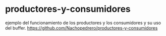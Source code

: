 # productores-y-consumidores
ejemplo del funcionamiento de los productores y los consumidores y su uso del buffer.
https://github.com/Nachopedrero/productores-y-consumidores
